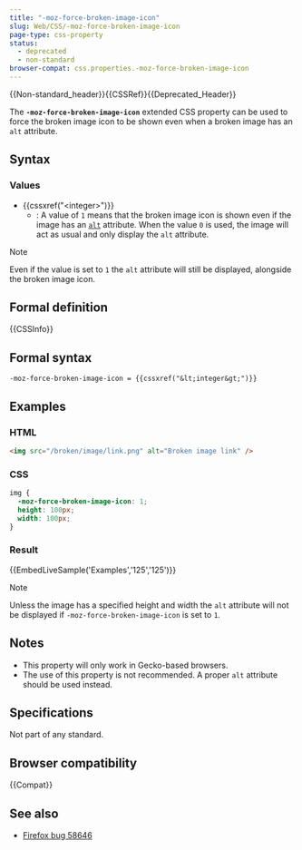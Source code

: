 ```yaml
---
title: "-moz-force-broken-image-icon"
slug: Web/CSS/-moz-force-broken-image-icon
page-type: css-property
status:
  - deprecated
  - non-standard
browser-compat: css.properties.-moz-force-broken-image-icon
---
```


{{Non-standard_header}}{{CSSRef}}{{Deprecated_Header}}

The **`-moz-force-broken-image-icon`** extended CSS property can be used to force the broken image icon to be shown even when a broken image has an `alt` attribute.

## Syntax

### Values

- {{cssxref("&lt;integer&gt;")}}
  - : A value of `1` means that the broken image icon is shown even if the image has an [`alt`](/en-US/docs/Web/HTML/Element/img#alt) attribute. When the value `0` is used, the image will act as usual and only display the `alt` attribute.

> [!NOTE]
> Even if the value is set to `1` the `alt` attribute will still be displayed, alongside the broken image icon.

## Formal definition

{{CSSInfo}}

## Formal syntax

```plain
-moz-force-broken-image-icon = {{cssxref("&lt;integer&gt;")}}
```

## Examples

### HTML

```html
<img src="/broken/image/link.png" alt="Broken image link" />
```

### CSS

```css
img {
  -moz-force-broken-image-icon: 1;
  height: 100px;
  width: 100px;
}
```

### Result

{{EmbedLiveSample('Examples','125','125')}}

> [!NOTE]
> Unless the image has a specified height and width the `alt` attribute will not be displayed if `-moz-force-broken-image-icon` is set to `1`.

## Notes

- This property will only work in Gecko-based browsers.
- The use of this property is not recommended. A proper `alt` attribute should be used instead.

## Specifications

Not part of any standard.

## Browser compatibility

{{Compat}}

## See also

- [Firefox bug 58646](https://bugzil.la/58646)

